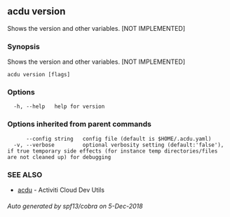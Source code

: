 ## acdu version

Shows the version and other variables. [NOT IMPLEMENTED]

### Synopsis

Shows the version and other variables. [NOT IMPLEMENTED]

```
acdu version [flags]
```

### Options

```
  -h, --help   help for version
```

### Options inherited from parent commands

```
      --config string   config file (default is $HOME/.acdu.yaml)
  -v, --verbose         optional verbosity setting (default:'false'), if true temporary side effects (for instance temp directories/files are not cleaned up) for debugging
```

### SEE ALSO

* [acdu](acdu.md)	 - Activiti Cloud Dev Utils

###### Auto generated by spf13/cobra on 5-Dec-2018
